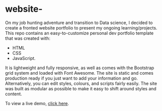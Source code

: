 # website-
On my job hunting adventure and transition to Data science, I decided to create a fronted website portfolio to present my ongoing learning/projects.
This repo contains an easy-to-customize personal dev portfolio template that was created with:

- HTML
- CSS
- JavaScript. 

It is lightweight and fully responsive, as well as comes with the Bootstrap grid system and loaded with Font Awesome.
The site is static and comes production ready if you just want to add your information and go. 
Alternatively, you can edit styles, colours, and scripts fairly easily.
The site was built as modular as possible to make it easy to shift around styles and content.

To view a live demo, [click here](https://chizeni24.github.io/website-/).
